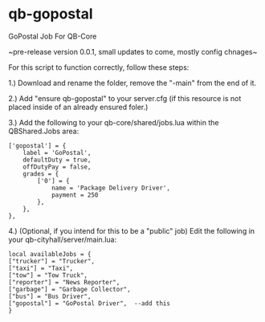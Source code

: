 # qb-gopostal
GoPostal Job For QB-Core

~pre-release version 0.0.1, small updates to come, mostly config chnages~

For this script to function correctly, follow these steps:

1.) Download and rename the folder, remove the "-main" from the end of it.

2.) Add "ensure qb-gopostal" to your server.cfg (if this resource is not placed inside of an already ensured foler.)

3.) Add the following to your qb-core/shared/jobs.lua within the QBShared.Jobs area:

    ['gopostal'] = {
		label = 'GoPostal',
		defaultDuty = true,
		offDutyPay = false,
		grades = {
            ['0'] = {
                name = 'Package Delivery Driver',
                payment = 250
            },
        },
	},


4.) (Optional, if you intend for this to be a "public" job) Edit the following in your qb-cityhall/server/main.lua:

    local availableJobs = {
    ["trucker"] = "Trucker",
    ["taxi"] = "Taxi",
    ["tow"] = "Tow Truck",
    ["reporter"] = "News Reporter",
    ["garbage"] = "Garbage Collector",
    ["bus"] = "Bus Driver",
    ["gopostal"] = "GoPostal Driver",  --add this
    }



